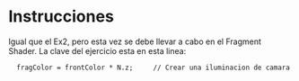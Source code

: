   # Instrucciones
  
  Igual que el Ex2, pero esta vez se debe llevar a cabo en el Fragment Shader.
  La clave del ejercicio esta en esta linea:

~~~~
  fragColor = frontColor * N.z;		// Crear una iluminacion de camara
~~~~
  
